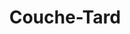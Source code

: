 ---
title: "Couche-Tard"
url: /montreal/couche-tard-chemin-de-la-cote-des-neiges/
shop: Lebensmittel
---